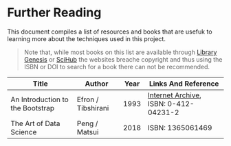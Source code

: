 # Further Reading

This document compiles a list of resources and books that are usefuk to learning more about the techniques used in this project.

> Note that, while most books on this list are available through [Library Genesis](https://libgen.is) or [SciHub](https://scihub.help/scihub-proxy-mirror-links-websites) the websites breache copyright and thus using the ISBN or DOI to search for a book there can not be recommended.

|               Title              |       Author       | Year | Links And Reference |
|----------------------------------|--------------------|:----:|---------------------|
| An Introduction to the Bootstrap | Efron / Tibshirani | 1993 | [Internet Archive](https://archive.org/details/introductiontobo0000efro/), ISBN: 0-412-04231-2
| The Art of Data Science          | Peng / Matsui      | 2018 | ISBN: 1365061469

